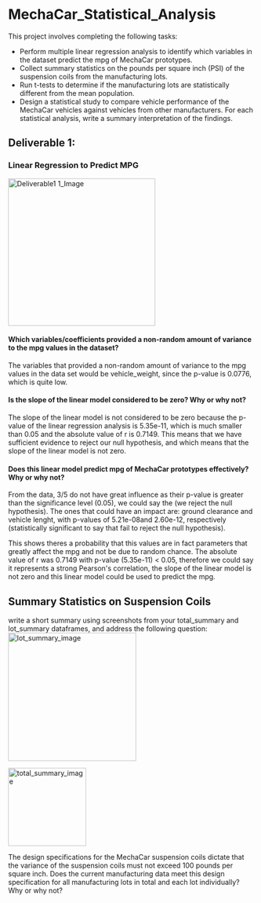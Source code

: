 # MechaCar_Statistical_Analysis

This project involves completing the following tasks:
* Perform multiple linear regression analysis to identify which variables in the dataset predict the mpg of MechaCar prototypes.
* Collect summary statistics on the pounds per square inch (PSI) of the suspension coils from the manufacturing lots.
* Run t-tests to determine if the manufacturing lots are statistically different from the mean population.
* Design a statistical study to compare vehicle performance of the MechaCar vehicles against vehicles from other manufacturers. For each statistical analysis, write a summary interpretation of the findings.

## Deliverable 1:
### Linear Regression to Predict MPG

<img width="300" alt="Deliverable1 1_Image" src="https://user-images.githubusercontent.com/114960958/219476357-596df8ae-a576-4c0d-8635-6d62d67f190e.png">

#### Which variables/coefficients provided a non-random amount of variance to the mpg values in the dataset?
The variables that provided a non-random amount of variance to the mpg values in the data set would be vehicle_weight, since the p-value is 0.0776, which is quite low.

#### Is the slope of the linear model considered to be zero? Why or why not?
The slope of the linear model is not considered to be zero because the p-value of the linear regression analysis is 5.35e-11, which is much smaller than 0.05 and the absolute value of r is 0.7149. This means that we have sufficient evidence to reject our null hypothesis, and which means that the slope of the linear model is not zero.

#### Does this linear model predict mpg of MechaCar prototypes effectively? Why or why not?

From the data, 3/5 do not have great influence as their p-value is greater than the significance level (0.05), we could say the (we reject the null hypothesis). The ones that could have an impact are: ground clearance and vehicle lenght, with p-values of 5.21e-08and 2.60e-12, respectively (statistically significant to say that fail to reject the null hypothesis).

This shows theres a probability that this values are in fact parameters that greatly affect the mpg and not be due to random chance. The absolute value of r was 0.7149 with p-value (5.35e-11) < 0.05, therefore we could say it represents a strong Pearson's correlation, the slope of the linear model is not zero and this linear model could be used to predict the mpg.

## Summary Statistics on Suspension Coils

write a short summary using screenshots from your total_summary and lot_summary dataframes, and address the following question:
<img width="261" alt="lot_summary_image" src="https://user-images.githubusercontent.com/114960958/219895074-4d4c6abf-7862-4a1c-84e1-ff9f746d1c04.png">

<img width="159" alt="total_summary_image" src="https://user-images.githubusercontent.com/114960958/219894844-4c4ea1e9-e060-4033-a61e-4b882211d761.png">


The design specifications for the MechaCar suspension coils dictate that the variance of the suspension coils must not exceed 100 pounds per square inch. Does the current manufacturing data meet this design specification for all manufacturing lots in total and each lot individually? Why or why not?
